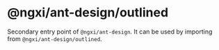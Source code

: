 # @ngxi/ant-design/outlined

Secondary entry point of `@ngxi/ant-design`. It can be used by importing from `@ngxi/ant-design/outlined`.
